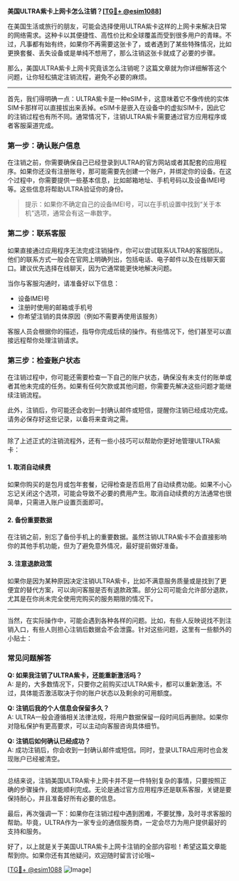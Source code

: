 **美国ULTRA紫卡上网卡怎么注销？[[TG💪+ @esim1088](https://t.me/s/esim1088)]**

在美国生活或旅行的朋友，可能会选择使用ULTRA紫卡这样的上网卡来解决日常的网络需求。这种卡以其便捷性、高性价比和全球覆盖而受到很多用户的青睐。不过，凡事都有始有终，如果你不再需要这张卡了，或者遇到了某些特殊情况，比如更换套餐、丢失设备或是单纯不想用了，那么注销这张卡就成了必要的步骤。

那么，美国ULTRA紫卡上网卡究竟该怎么注销呢？这篇文章就为你详细解答这个问题，让你轻松搞定注销流程，避免不必要的麻烦。

---

首先，我们得明确一点：ULTRA紫卡是一种eSIM卡，这意味着它不像传统的实体SIM卡那样可以直接拔出来丢掉。eSIM卡是嵌入在设备中的虚拟SIM卡，因此它的注销过程也有所不同。通常情况下，注销ULTRA紫卡需要通过官方应用程序或者客服渠道完成。

### **第一步：确认账户信息**
在注销之前，你需要确保自己已经登录到ULTRA的官方网站或者其配套的应用程序。如果你还没有注册账号，那可能需要先创建一个账户，并绑定你的设备。在这个过程中，你需要提供一些基本信息，比如邮箱地址、手机号码以及设备IMEI号等。这些信息将帮助ULTRA验证你的身份。

> 提示：如果你不确定自己的设备IMEI号，可以在手机设置中找到“关于本机”选项，通常会有这一串数字。

### **第二步：联系客服**
如果直接通过应用程序无法完成注销操作，你可以尝试联系ULTRA的客服团队。他们的联系方式一般会在官网上明确列出，包括电话、电子邮件以及在线聊天窗口。建议优先选择在线聊天，因为它通常能更快地解决问题。

当你与客服沟通时，请准备好以下信息：
- 设备IMEI号
- 注册时使用的邮箱或手机号
- 你希望注销的具体原因（例如不需要再使用该服务）

客服人员会根据你的描述，指导你完成后续的操作。有些情况下，他们甚至可以直接远程帮你处理注销请求。

### **第三步：检查账户状态**
在注销过程中，你可能还需要检查一下自己的账户状态，确保没有未支付的账单或者其他未完成的任务。如果有任何欠款或其他问题，你需要先解决这些问题才能继续注销流程。

此外，注销后，你可能还会收到一封确认邮件或短信，提醒你注销已经成功完成。请务必保存好这些记录，以备将来查询之需。

---

除了上述正式的注销流程外，还有一些小技巧可以帮助你更好地管理ULTRA紫卡：

#### **1. 取消自动续费**
如果你购买的是包月或包年套餐，记得检查是否启用了自动续费功能。如果不小心忘记关闭这个选项，可能会导致不必要的费用产生。取消自动续费的方法通常也很简单，只需进入账户设置页面即可。

#### **2. 备份重要数据**
在注销之前，别忘了备份手机上的重要数据。虽然注销ULTRA紫卡不会直接影响你的其他手机功能，但为了避免意外情况，最好提前做好准备。

#### **3. 注意退款政策**
如果你是因为某种原因决定注销ULTRA紫卡，比如不满意服务质量或是找到了更便宜的替代方案，可以询问客服是否有退款政策。部分公司可能会允许部分退款，尤其是在你尚未完全使用完购买的服务期限的情况下。

---

当然，在实际操作中，可能会遇到各种各样的问题。比如，有些人反映说找不到注销入口，有些人则担心注销后数据会不会泄露。针对这些问题，这里有一些额外的小贴士：

### **常见问题解答**

**Q: 如果我注销了ULTRA紫卡，还能重新激活吗？**  
A: 是的，大多数情况下，只要你之前购买过ULTRA紫卡，都可以重新激活。不过，具体能否激活取决于你的账户状态以及剩余的可用额度。

**Q: 注销后我的个人信息会保留多久？**  
A: ULTRA一般会遵循相关法律法规，将用户数据保留一段时间后再删除。如果你对隐私保护有更高要求，可以主动向客服咨询具体细节。

**Q: 注销后如何确认已经成功？**  
A: 成功注销后，你会收到一封确认邮件或短信。同时，登录ULTRA应用时也会发现账户已经被清空。

---

总结来说，注销美国ULTRA紫卡上网卡并不是一件特别复杂的事情，只要按照正确的步骤操作，就能顺利完成。无论是通过官方应用程序还是联系客服，关键是要保持耐心，并且准备好所有必要的信息。

最后，再次强调一下：如果你在注销过程中遇到困难，不要犹豫，及时寻求客服的帮助。毕竟，ULTRA作为一家专业的通信服务商，一定会尽力为用户提供最好的支持和服务。

好了，以上就是关于美国ULTRA紫卡上网卡注销的全部内容啦！希望这篇文章能帮到你。如果你还有其他疑问，欢迎随时留言讨论哦~ 

[[TG💪+ @esim1088](https://t.me/s/esim1088) ![Image](https://i.postimg.cc/4NQfJmqS/Snipaste-2025-05-13-00-14-12.png)]